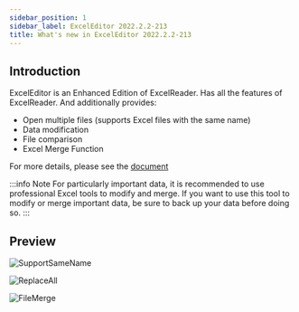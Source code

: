 ```yaml
---
sidebar_position: 1
sidebar_label: ExcelEditor 2022.2.2-213
title: What's new in ExcelEditor 2022.2.2-213
---
```

## Introduction

ExcelEditor is an Enhanced Edition of ExcelReader. 
Has all the features of ExcelReader. And additionally provides:

+ Open multiple files (supports Excel files with the same name)
+ Data modification
+ File comparison
+ Excel Merge Function

For more details, please see the [document](https://obiscr.github.io/docs/ExcelEditor)

:::info Note
For particularly important data, it is recommended to use 
professional Excel tools to modify and merge. If you want to use this tool 
to modify or merge important data, be sure to back up your data before doing so.
:::

## Preview

![SupportSameName](https://obiscr.github.io/docs/ExcelEditor/images/SupportSameName.gif)

![ReplaceAll](https://obiscr.github.io/docs/ExcelEditor/images/ReplaceAll.gif)

![FileMerge](https://obiscr.github.io/docs/ExcelEditor/images/FileMerge.gif)
